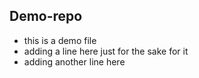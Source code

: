 ## Demo-repo
- this is a demo file
- adding a line here just for the sake for it
- adding another line here
